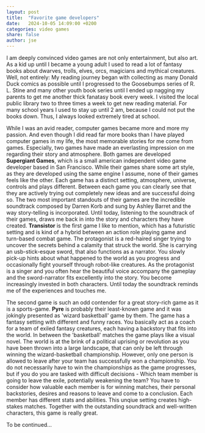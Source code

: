 ```yaml
---
layout: post
title:  "Favorite game developers"
date:   2024-10-05 14:09:00 +0200
categories: video games
share: false
author: jse
---
```


I am deeply convinced video games are not only entertainment, but also art. As a kid up until I became a young adult I used to read a lot of fantasy books about dwarves, trolls, elves, orcs, magicians and mythical creatures. Well, not entirely: My reading journey began with collecting as many Donald Duck comics as possible until I progressed to the Goosebumps series of R. L. Stine and many other youth book series until I ended up nagging my parents to get me another thick fanatasy book every week. I visited the local public library two to three times a week to get new reading material. For many school years I used to stay up until 2 am, because I could not put the books down. Thus, I always looked extremely tired at school.

While I was an avid reader, computer games became more and more my passion. And even though I did read far more books than I have played computer games in my life, the most memorable stories for me come from games. Especially, two games have made an everlasting impression on me regarding their story and atmosphere. Both games are developed **Supergiant Games**, which is a small american independent video game developer based in San Francisco. While their games share some art style, as they are developed using the same engine I assume, none of their games feels like the other. Each game has a distinct setting, atmosphere, universe, controls and plays different. Between each game you can clearly see that they are actively trying out completely new ideas and are successful doing so. The two most important standouts of their games are the incredible soundtrack composed by Darren Korb and sung by Ashley Barret and the way story-telling is incorporated.
Until today, listening to the soundtrack of their games, draws me back in into the story and characters they have created. **Transistor** is the first game I like to mention, which has a futuristic setting and is kind of a hybrid between an action role playing game and turn-based combat game. The protagonist is a red-haired singer trying to uncover the secrets behind a calamity that struck the world. She is carrying an usb-stick-esque sword, that also functions as a narrator. You slowly pick-up hints about what happened to the world as you progress and occasionally fight yourself through robot-like creatures.
As the protagonist is a singer and you often hear the beautiful voice accompany the gameplay and the sword-narrator fits excellently into the story. You become increasingly invested in both characters. Until today the soundtrack reminds me of the experiences and touches me.

The second game is such an odd contender for a great story-rich game as it is a sports-game. **Pyre** is probably their least-known game and it was jokingly presented as 'wizard basketball' game by them. The game has a fantasy setting with different and funny races. You basically act as a coach for a team of exiled fantasy creatures, each having a backstory that fits into the world. In between the 'basketball' matches the game plays like a visual novel. The world is at the brink of a political uprising or revolution as you have been thrown into a large landscape, that can only be left through winning the wizard-basketball championship. However, only one person is allowed to leave after your team has successfully won a championship.
You do not necessarily have to win the championships as the game progresses, but if you do you are tasked with difficult decisions - Which team member is going to leave the exile, potentially weakening the team? You have to consider how valuable each member is for winning matches, their personal backstories, desires and reasons to leave and come to a conclusion. Each member has different stats and abilities.
This unqiue setting creates high-stakes matches. Together with the outstanding soundtrack and well-written characters, this game is really great.

To be continued...